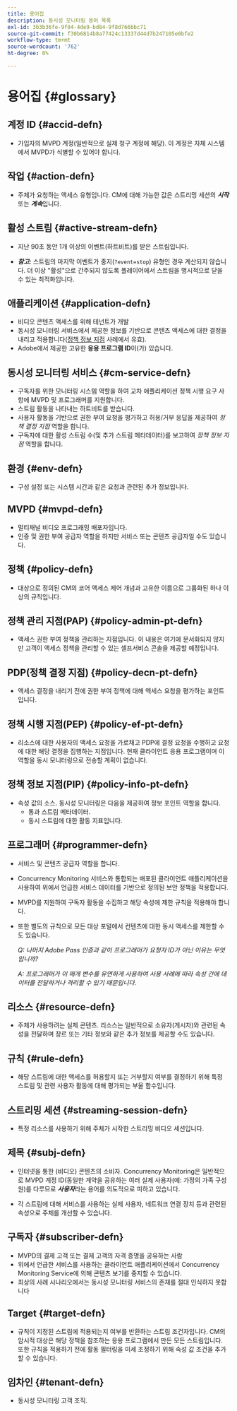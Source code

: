 ```yaml
---
title: 용어집
description: 동시성 모니터링 용어 목록
exl-id: 3b3b36fe-9f04-4de9-bd84-9f8d766bbc71
source-git-commit: f30b6814b8a77424c13337d44d7b247105e0bfe2
workflow-type: tm+mt
source-wordcount: '762'
ht-degree: 0%

---
```


# 용어집 {#glossary}

## 계정 ID {#accid-defn}

* 가입자의 MVPD 계정(일반적으로 실제 청구 계정에 해당). 이 계정은 자체 시스템에서 MVPD가 식별할 수 있어야 합니다.

## 작업 {#action-defn}

* 주체가 요청하는 액세스 유형입니다. CM에 대해 가능한 값은 스트리밍 세션의 ***시작*** 또는 ***계속***&#x200B;입니다.

## 활성 스트림 {#active-stream-defn}

* 지난 90초 동안 1개 이상의 이벤트(하트비트)를 받은 스트림입니다.

* ***참고:*** 스트림의 마지막 이벤트가 중지(`?event=stop`) 유형인 경우 계산되지 않습니다. 더 이상 &quot;활성&quot;으로 간주되지 않도록 플레이어에서 스트림을 명시적으로 닫을 수 있는 최적화입니다.

## 애플리케이션 {#application-defn}

* 비디오 콘텐츠 액세스를 위해 테넌트가 개발
* 동시성 모니터링 서비스에서 제공한 정보를 기반으로 콘텐츠 액세스에 대한 결정을 내리고 적용합니다([정책 정보 지점](/help/concurrency-monitoring/policy-info-pt-versionone.md) 사례에서 유효).
* Adobe에서 제공한 고유한 **응용 프로그램 ID**&#x200B;이(가) 있습니다.

## 동시성 모니터링 서비스 {#cm-service-defn}

* 구독자를 위한 모니터링 시스템 역할을 하여 교차 애플리케이션 정책 시행 요구 사항에 MVPD 및 프로그래머를 지원합니다.
* 스트림 활동을 나타내는 하트비트를 받습니다.
* 사용자 활동을 기반으로 권한 부여 요청을 평가하고 허용/거부 응답을 제공하여 _정책 결정 지점_ 역할을 합니다.
* 구독자에 대한 활성 스트림 수(및 추가 스트림 메타데이터)를 보고하여 _정책 정보 지점_ 역할을 합니다.

## 환경 {#env-defn}

* 구성 설정 또는 시스템 시간과 같은 요청과 관련된 추가 정보입니다.

## MVPD {#mvpd-defn}

* 멀티채널 비디오 프로그래밍 배포자입니다.
* 인증 및 권한 부여 공급자 역할을 하지만 서비스 또는 콘텐츠 공급자일 수도 있습니다.

## 정책 {#policy-defn}

* 대상으로 정의된 CM의 코어 액세스 제어 개념과 고유한 이름으로 그룹화된 하나 이상의 규칙입니다.

## 정책 관리 지점(PAP) {#policy-admin-pt-defn}

* 액세스 권한 부여 정책을 관리하는 지점입니다. 이 내용은 여기에 문서화되지 않지만 고객이 액세스 정책을 관리할 수 있는 셀프서비스 콘솔을 제공할 예정입니다.

## PDP(정책 결정 지점) {#policy-decn-pt-defn}

* 액세스 결정을 내리기 전에 권한 부여 정책에 대해 액세스 요청을 평가하는 포인트입니다.

## 정책 시행 지점(PEP) {#policy-ef-pt-defn}

* 리소스에 대한 사용자의 액세스 요청을 가로채고 PDP에 결정 요청을 수행하고 요청에 대한 해당 결정을 집행하는 지점입니다. 현재 클라이언트 응용 프로그램이며 이 역할을 동시 모니터링으로 전송할 계획이 없습니다.

## 정책 정보 지점(PIP) {#policy-info-pt-defn}

* 속성 값의 소스. 동시성 모니터링은 다음을 제공하여 정보 포인트 역할을 합니다.
   * 통과 스트림 메타데이터.
   * 동시 스트림에 대한 활동 지표입니다.

## 프로그래머 {#programmer-defn}

* 서비스 및 콘텐츠 공급자 역할을 합니다.
* Concurrency Monitoring 서비스와 통합되는 배포된 클라이언트 애플리케이션을 사용하여 위에서 언급한 서비스 데이터를 기반으로 정의된 보안 정책을 적용합니다.
* MVPD를 지원하여 구독자 활동을 수집하고 해당 속성에 제한 규칙을 적용해야 합니다.
* 또한 별도의 규칙으로 모든 대상 포털에서 컨텐츠에 대한 동시 액세스를 제한할 수도 있습니다.

  *Q: 나머지 Adobe Pass 인증과 같이 프로그래머가 요청자 ID가 아닌 이유는 무엇입니까?*

  *A: 프로그래머가 이 매개 변수를 유연하게 사용하여 사용 사례에 따라 속성 간에 데이터를 전달하거나 격리할 수 있기 때문입니다.*

## 리소스 {#resource-defn}

* 주체가 사용하려는 실제 콘텐츠. 리소스는 일반적으로 소유자(게시자)와 관련된 속성을 전달하며 장르 또는 기타 정보와 같은 추가 정보를 제공할 수도 있습니다.

## 규칙 {#rule-defn}

* 해당 스트림에 대한 액세스를 허용할지 또는 거부할지 여부를 결정하기 위해 특정 스트림 및 관련 사용자 활동에 대해 평가되는 부울 함수입니다.

## 스트리밍 세션 {#streaming-session-defn}

* 특정 리소스를 사용하기 위해 주체가 시작한 스트리밍 비디오 세션입니다.

## 제목 {#subj-defn}

* 인터넷을 통한 (비디오) 콘텐츠의 소비자. Concurrency Monitoring은 일반적으로 MVPD 계정 ID(동일한 계약을 공유하는 여러 실제 사용자(예: 가정의 가족 구성원)를 다루므로 _&#x200B;**사용자**&#x200B;_&#x200B;라는 용어를 의도적으로 피하고 있습니다.

* 각 스트림에 대해 서비스를 사용하는 실제 사용자, 네트워크 연결 장치 등과 관련된 속성으로 주체를 개선할 수 있습니다.

## 구독자 {#subscriber-defn}

* MVPD의 결제 고객 또는 결제 고객의 자격 증명을 공유하는 사람
* 위에서 언급한 서비스를 사용하는 클라이언트 애플리케이션에서 Concurrency Monitoring Service에 의해 콘텐츠 보기를 중지할 수 있습니다.
* 최상의 사례 시나리오에서는 동시성 모니터링 서비스의 존재를 절대 인식하지 못합니다

## Target {#target-defn}

* 규칙이 지정된 스트림에 적용되는지 여부를 반환하는 스트림 조건자입니다. CM의 암시적 대상은 해당 정책을 참조하는 응용 프로그램에서 만든 모든 스트림입니다. 또한 규칙을 적용하기 전에 활동 필터링을 미세 조정하기 위해 속성 값 조건을 추가할 수 있습니다.

## 임차인 {#tenant-defn}

* 동시성 모니터링 고객 조직.
